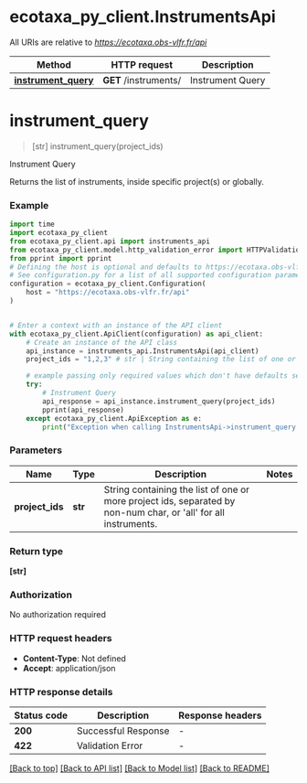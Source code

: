 # ecotaxa_py_client.InstrumentsApi

All URIs are relative to *https://ecotaxa.obs-vlfr.fr/api*

| Method                                                     | HTTP request          | Description      |
| ---------------------------------------------------------- | --------------------- | ---------------- |
| [**instrument_query**](InstrumentsApi.md#instrument_query) | **GET** /instruments/ | Instrument Query |


# **instrument_query**
> [str] instrument_query(project_ids)

Instrument Query

Returns the list of instruments, inside specific project(s) or globally.

### Example


```python
import time
import ecotaxa_py_client
from ecotaxa_py_client.api import instruments_api
from ecotaxa_py_client.model.http_validation_error import HTTPValidationError
from pprint import pprint
# Defining the host is optional and defaults to https://ecotaxa.obs-vlfr.fr/api
# See configuration.py for a list of all supported configuration parameters.
configuration = ecotaxa_py_client.Configuration(
    host = "https://ecotaxa.obs-vlfr.fr/api"
)


# Enter a context with an instance of the API client
with ecotaxa_py_client.ApiClient(configuration) as api_client:
    # Create an instance of the API class
    api_instance = instruments_api.InstrumentsApi(api_client)
    project_ids = "1,2,3" # str | String containing the list of one or more project ids, separated by non-num char, or 'all' for all instruments.

    # example passing only required values which don't have defaults set
    try:
        # Instrument Query
        api_response = api_instance.instrument_query(project_ids)
        pprint(api_response)
    except ecotaxa_py_client.ApiException as e:
        print("Exception when calling InstrumentsApi->instrument_query: %s\n" % e)
```


### Parameters

| Name            | Type    | Description                                                                                                             | Notes |
| --------------- | ------- | ----------------------------------------------------------------------------------------------------------------------- | ----- |
| **project_ids** | **str** | String containing the list of one or more project ids, separated by non-num char, or &#39;all&#39; for all instruments. |

### Return type

**[str]**

### Authorization

No authorization required

### HTTP request headers

 - **Content-Type**: Not defined
 - **Accept**: application/json


### HTTP response details

| Status code | Description         | Response headers |
| ----------- | ------------------- | ---------------- |
| **200**     | Successful Response | -                |
| **422**     | Validation Error    | -                |

[[Back to top]](#) [[Back to API list]](../README.md#documentation-for-api-endpoints) [[Back to Model list]](../README.md#documentation-for-models) [[Back to README]](../README.md)

